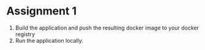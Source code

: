 # Assignment 1

1. Build the application and push the resulting docker image to your docker registry
2. Run the application locally.
